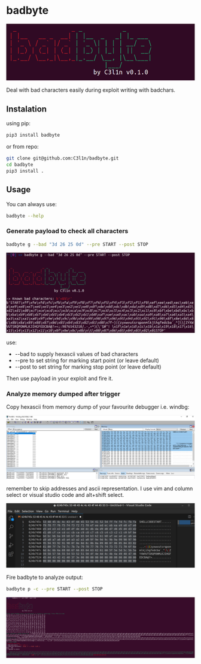 # badbyte

![logo](assets/logo.png)

Deal with bad characters easily during exploit writing with badchars.

## Instalation

using pip:
```bash
pip3 install badbyte 
```

or from repo:
```bash
git clone git@github.com:C3l1n/badbyte.git
cd badbyte
pip3 install .
```

## Usage

You can always use:
```bash
badbyte --help
```

### Generate payload to check all characters

```bash
badbyte g --bad "3d 26 25 0d" --pre START --post STOP
```

![logo](assets/usage.png)

use:
* --bad to supply hexascii values of bad characters
* --pre to set string for marking start point (or leave default)
* --post to set string for marking stop point (or leave default)

Then use payload in your exploit and fire it.

### Analyze memory dumped after trigger

Copy hexascii from memory dump of your favourite debugger i.e. windbg:

![logo](assets/windbg.png)

remember to skip addresses and ascii representation. I use vim and column select or visual studio code and alt+shift select.

![logo](assets/vscode.png)

Fire badbyte to analyze output:

```bash
badbyte p -c --pre START --post STOP
```

![logo](assets/analyze.png)
